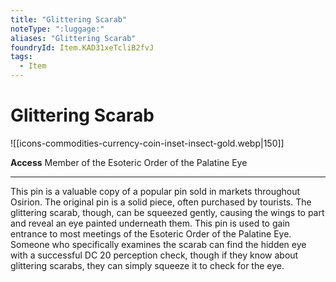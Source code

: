 ```yaml
---
title: "Glittering Scarab"
noteType: ":luggage:"
aliases: "Glittering Scarab"
foundryId: Item.KAD31xeTcliB2fvJ
tags:
  - Item
---
```


# Glittering Scarab
![[icons-commodities-currency-coin-inset-insect-gold.webp|150]]

**Access** Member of the Esoteric Order of the Palatine Eye

* * *

This pin is a valuable copy of a popular pin sold in markets throughout Osirion. The original pin is a solid piece, often purchased by tourists. The glittering scarab, though, can be squeezed gently, causing the wings to part and reveal an eye painted underneath them. This pin is used to gain entrance to most meetings of the Esoteric Order of the Palatine Eye. Someone who specifically examines the scarab can find the hidden eye with a successful DC 20 perception check, though if they know about glittering scarabs, they can simply squeeze it to check for the eye.
